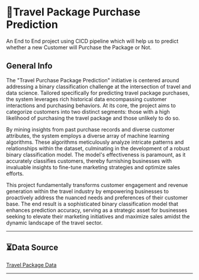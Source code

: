 # 🧳Travel Package Purchase Prediction 
An End to End project using CICD pipeline which will help us to predict whether a new Customer will Purchase the Package or Not.

## General Info
The "Travel Purchase Package Prediction" initiative is centered around addressing a binary classification challenge at the intersection of travel and data science. Tailored specifically for predicting travel package purchases, the system leverages rich historical data encompassing customer interactions and purchasing behaviors. At its core, the project aims to categorize customers into two distinct segments: those with a high likelihood of purchasing the travel package and those unlikely to do so.

By mining insights from past purchase records and diverse customer attributes, the system employs a diverse array of machine learning algorithms. These algorithms meticulously analyze intricate patterns and relationships within the dataset, culminating in the development of a robust binary classification model. The model's effectiveness is paramount, as it accurately classifies customers, thereby furnishing businesses with invaluable insights to fine-tune marketing strategies and optimize sales efforts.

This project fundamentally transforms customer engagement and revenue generation within the travel industry by empowering businesses to proactively address the nuanced needs and preferences of their customer base. The end result is a sophisticated binary classification model that enhances prediction accuracy, serving as a strategic asset for businesses seeking to elevate their marketing initiatives and maximize sales amidst the dynamic landscape of the travel sector.

***
## ⏳Data Source
[Travel Package Data](https://question.transtutors.com/6129343_1_tourism-data.xlsx)
***
